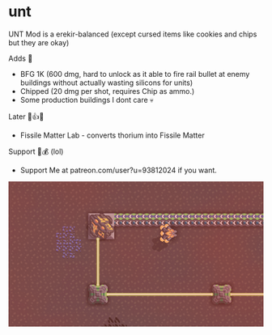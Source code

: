 # unt
UNT Mod is a erekir-balanced (except cursed items like cookies and chips but they are okay) 

Adds 😤
- BFG 1K (600 dmg, hard to unlock as it able to fire rail bullet at enemy buildings without actually wasting silicons for units)
- Chipped (20 dmg per shot, requires Chip as ammo.)
- Some production buildings I dont care 💀

Later 🙂👍😮
- Fissile Matter Lab - converts thorium into Fissile Matter

Support 🤑💰 (lol)
- Support Me at patreon.com/user?u=93812024 if you want. 

![Umm... No Picture?](handsomescreenshot.png)
